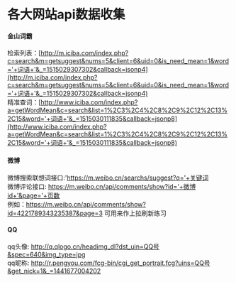 # 各大网站api数据收集 
 

#### 金山词霸  
检索列表：[http://m.iciba.com/index.php?c=search&m=getsuggest&nums=5&client=6&uid=0&is_need_mean=1&word='+词语+'&_=1515029307302&callback=jsonp4](http://m.iciba.com/index.php?c=search&m=getsuggest&nums=5&client=6&uid=0&is_need_mean=1&word='+词语+'&_=1515029307302&callback=jsonp4)  
精准查词：[http://www.iciba.com/index.php?a=getWordMean&c=search&list=1%2C3%2C4%2C8%2C9%2C12%2C13%2C15&word='+词语+'&_=1515030111835&callback=jsonp8](http://www.iciba.com/index.php?a=getWordMean&c=search&list=1%2C3%2C4%2C8%2C9%2C12%2C13%2C15&word='+词语+'&_=1515030111835&callback=jsonp8)
#### 微博 
微博搜索联想词接口:'https://m.weibo.cn/searchs/suggest?q='+关键词  
微博评论接口: https://m.weibo.cn/api/comments/show?id='+微博id+'&page='+页数  
例如：https://m.weibo.cn/api/comments/show?id=4221789343235387&page=3  可用来作上拉刷新练习
#### QQ
qq头像: http://q.qlogo.cn/headimg_dl?dst_uin=QQ号&spec=640&img_type=jpg  
qq昵称: http://r.pengyou.com/fcg-bin/cgi_get_portrait.fcg?uins=QQ号&get_nick=1&_=1441677004202
